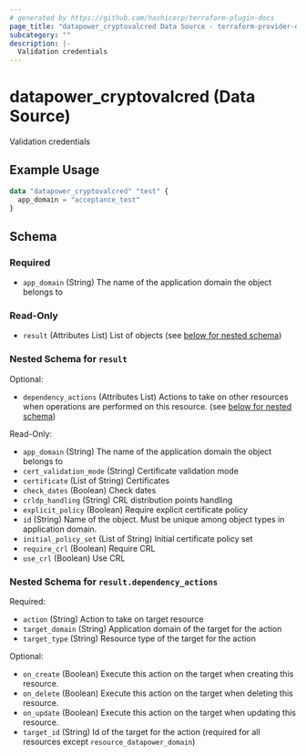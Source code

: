 ```yaml
---
# generated by https://github.com/hashicorp/terraform-plugin-docs
page_title: "datapower_cryptovalcred Data Source - terraform-provider-datapower"
subcategory: ""
description: |-
  Validation credentials
---
```


# datapower_cryptovalcred (Data Source)

Validation credentials

## Example Usage

```terraform
data "datapower_cryptovalcred" "test" {
  app_domain = "acceptance_test"
}
```

<!-- schema generated by tfplugindocs -->
## Schema

### Required

- `app_domain` (String) The name of the application domain the object belongs to

### Read-Only

- `result` (Attributes List) List of objects (see [below for nested schema](#nestedatt--result))

<a id="nestedatt--result"></a>
### Nested Schema for `result`

Optional:

- `dependency_actions` (Attributes List) Actions to take on other resources when operations are performed on this resource. (see [below for nested schema](#nestedatt--result--dependency_actions))

Read-Only:

- `app_domain` (String) The name of the application domain the object belongs to
- `cert_validation_mode` (String) Certificate validation mode
- `certificate` (List of String) Certificates
- `check_dates` (Boolean) Check dates
- `crldp_handling` (String) CRL distribution points handling
- `explicit_policy` (Boolean) Require explicit certificate policy
- `id` (String) Name of the object. Must be unique among object types in application domain.
- `initial_policy_set` (List of String) Initial certificate policy set
- `require_crl` (Boolean) Require CRL
- `use_crl` (Boolean) Use CRL

<a id="nestedatt--result--dependency_actions"></a>
### Nested Schema for `result.dependency_actions`

Required:

- `action` (String) Action to take on target resource
- `target_domain` (String) Application domain of the target for the action
- `target_type` (String) Resource type of the target for the action

Optional:

- `on_create` (Boolean) Execute this action on the target when creating this resource.
- `on_delete` (Boolean) Execute this action on the target when deleting this resource.
- `on_update` (Boolean) Execute this action on the target when updating this resource.
- `target_id` (String) Id of the target for the action (required for all resources except `resource_datapower_domain`)
